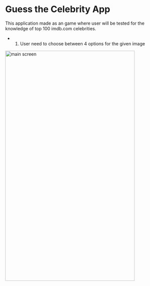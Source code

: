 # Guess the Celebrity App
This application made as an game where user will be tested for the knowledge of top 100 imdb.com celebrities.
- 1. User need to choose between 4 options for the given image 
<img src="C:\Users\Krypto\Desktop\GuessTheCeleb1.png" alt="main screen" width="411" height="731">
